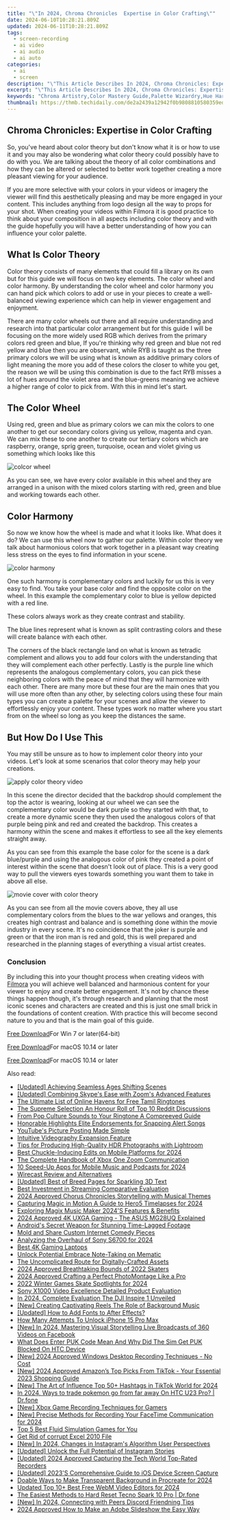 ```yaml
---
title: "\"In 2024, Chroma Chronicles  Expertise in Color Crafting\""
date: 2024-06-10T10:28:21.809Z
updated: 2024-06-11T10:28:21.809Z
tags: 
  - screen-recording
  - ai video
  - ai audio
  - ai auto
categories: 
  - ai
  - screen
description: "\"This Article Describes In 2024, Chroma Chronicles: Expertise in Color Crafting\""
excerpt: "\"This Article Describes In 2024, Chroma Chronicles: Expertise in Color Crafting\""
keywords: "Chroma Artistry,Color Mastery Guide,Palette Wizardry,Hue Harmony Tips,Shade Skills Secrets,Vibrancy Techniques,Palettes Perfected"
thumbnail: https://thmb.techidaily.com/de2a2439a12942f0b9808810580359ed4223c732cf24aad5cc401c9c124e67ae.jpeg
---
```


## Chroma Chronicles: Expertise in Color Crafting

So, you've heard about color theory but don't know what it is or how to use it and you may also be wondering what color theory could possibly have to do with you. We are talking about the theory of all color combinations and how they can be altered or selected to better work together creating a more pleasant viewing for your audience.

If you are more selective with your colors in your videos or imagery the viewer will find this aesthetically pleasing and may be more engaged in your content. This includes anything from logo design all the way to props for your shot. When creating your videos within Filmora it is good practice to think about your composition in all aspects including color theory and with the guide hopefully you will have a better understanding of how you can influence your color palette.

## What Is Color Theory

Color theory consists of many elements that could fill a library on its own but for this guide we will focus on two key elements. The color wheel and color harmony. By understanding the color wheel and color harmony you can hand pick which colors to add or use in your pieces to create a well-balanced viewing experience which can help in viewer engagement and enjoyment.

There are many color wheels out there and all require understanding and research into that particular color arrangement but for this guide I will be focusing on the more widely used RGB which derives from the primary colors red green and blue, If you're thinking why red green and blue not red yellow and blue then you are observant, while RYB is taught as the three primary colors we will be using what is known as additive primary colors of light meaning the more you add of these colors the closer to white you get, the reason we will be using this combination is due to the fact RYB misses a lot of hues around the violet area and the blue-greens meaning we achieve a higher range of color to pick from. With this in mind let's start.

## The Color Wheel

Using red, green and blue as primary colors we can mix the colors to one another to get our secondary colors giving us yellow, magenta and cyan. We can mix these to one another to create our tertiary colors which are raspberry, orange, sprig green, turquoise, ocean and violet giving us something which looks like this

![colcor wheel](https://images.wondershare.com/filmora/article-images/2024/color-wheel.jpg)

As you can see, we have every color available in this wheel and they are arranged in a unison with the mixed colors starting with red, green and blue and working towards each other.

## Color Harmony

So now we know how the wheel is made and what it looks like. What does it do? We can use this wheel now to gather our palette. Within color theory we talk about harmonious colors that work together in a pleasant way creating less stress on the eyes to find information in your scene.

![color harmony](https://images.wondershare.com/filmora/article-images/2022/08/color-harmony.jpg)

One such harmony is complementary colors and luckily for us this is very easy to find. You take your base color and find the opposite color on the wheel. In this example the complementary color to blue is yellow depicted with a red line.

These colors always work as they create contrast and stability.

The blue lines represent what is known as split contrasting colors and these will create balance with each other.

The corners of the black rectangle land on what is known as tetradic complement and allows you to add four colors with the understanding that they will complement each other perfectly. Lastly is the purple line which represents the analogous complementary colors, you can pick these neighboring colors with the peace of mind that they will harmonize with each other. There are many more but these four are the main ones that you will use more often than any other, by selecting colors using these four main types you can create a palette for your scenes and allow the viewer to effortlessly enjoy your content. These types work no matter where you start from on the wheel so long as you keep the distances the same.

## But How Do I Use This

You may still be unsure as to how to implement color theory into your videos. Let's look at some scenarios that color theory may help your creations.

![apply color theory video](https://images.wondershare.com/filmora/article-images/2022/08/apply-color-theory-video.jpg)

In this scene the director decided that the backdrop should complement the top the actor is wearing, looking at our wheel we can see the complementary color would be dark purple so they started with that, to create a more dynamic scene they then used the analogous colors of that purple being pink and red and created the backdrop. This creates a harmony within the scene and makes it effortless to see all the key elements straight away.

As you can see from this example the base color for the scene is a dark blue/purple and using the analogous color of pink they created a point of interest within the scene that doesn't look out of place. This is a very good way to pull the viewers eyes towards something you want them to take in above all else.

![movie cover with color theory](https://images.wondershare.com/filmora/article-images/2022/08/movie-cover-with-color-theory.jpg)

As you can see from all the movie covers above, they all use complementary colors from the blues to the war yellows and oranges, this creates high contrast and balance and is something done within the movie industry in every scene. It's no coincidence that the joker is purple and green or that the iron man is red and gold, this is well prepared and researched in the planning stages of everything a visual artist creates.

### Conclusion

By including this into your thought process when creating videos with [Filmora](https://tools.techidaily.com/wondershare/filmora/download/) you will achieve well balanced and harmonious content for your viewer to enjoy and create better engagement. It's not by chance these things happen though, it's through research and planning that the most iconic scenes and characters are created and this is just one small brick in the foundations of content creation. With practice this will become second nature to you and that is the main goal of this guide.

[Free Download](https://tools.techidaily.com/wondershare/filmora/download/)For Win 7 or later(64-bit)

[Free Download](https://tools.techidaily.com/wondershare/filmora/download/)For macOS 10.14 or later

[Free Download](https://tools.techidaily.com/wondershare/filmora/download/)For macOS 10.14 or later

<ins class="adsbygoogle"
     style="display:block"
     data-ad-format="autorelaxed"
     data-ad-client="ca-pub-7571918770474297"
     data-ad-slot="1223367746"></ins>

<ins class="adsbygoogle"
     style="display:block"
     data-ad-format="autorelaxed"
     data-ad-client="ca-pub-7571918770474297"
     data-ad-slot="1223367746"></ins>



<ins class="adsbygoogle"
     style="display:block"
     data-ad-client="ca-pub-7571918770474297"
     data-ad-slot="8358498916"
     data-ad-format="auto"
     data-full-width-responsive="true"></ins>


<span class="atpl-alsoreadstyle">Also read:</span>
<div><ul>
<li><a href="https://extra-resources.techidaily.com/updated-achieving-seamless-ages-shifting-scenes/"><u>[Updated] Achieving Seamless Ages Shifting Scenes</u></a></li>
<li><a href="https://extra-resources.techidaily.com/updated-combining-skypes-ease-with-zooms-advanced-features/"><u>[Updated] Combining Skype's Ease with Zoom's Advanced Features</u></a></li>
<li><a href="https://extra-resources.techidaily.com/the-ultimate-list-of-online-havens-for-free-tamil-ringtones/"><u>The Ultimate List of Online Havens for Free Tamil Ringtones</u></a></li>
<li><a href="https://extra-resources.techidaily.com/the-supreme-selection-an-honour-roll-of-top-10-reddit-discussions/"><u>The Supreme Selection  An Honour Roll of Top 10 Reddit Discussions</u></a></li>
<li><a href="https://extra-resources.techidaily.com/from-pop-culture-sounds-to-your-ringtone-a-compreeved-guide/"><u>From Pop Culture Sounds to Your Ringtone  A Compreeved Guide</u></a></li>
<li><a href="https://extra-resources.techidaily.com/honorable-highlights-elite-endorsements-for-snapping-alert-songs/"><u>Honorable Highlights  Elite Endorsements for Snapping Alert Songs</u></a></li>
<li><a href="https://extra-resources.techidaily.com/youtubes-picture-posting-made-simple/"><u>YouTube's Picture Posting Made Simple</u></a></li>
<li><a href="https://extra-resources.techidaily.com/intuitive-videography-expansion-feature/"><u>Intuitive Videography Expansion Feature</u></a></li>
<li><a href="https://extra-resources.techidaily.com/tips-for-producing-high-quality-hdr-photographs-with-lightroom/"><u>Tips for Producing High-Quality HDR Photographs with Lightroom</u></a></li>
<li><a href="https://extra-resources.techidaily.com/best-chuckle-inducing-edits-on-mobile-platforms-for-2024/"><u>Best Chuckle-Inducing Edits on Mobile Platforms for 2024</u></a></li>
<li><a href="https://extra-resources.techidaily.com/the-complete-handbook-of-xbox-one-zoom-communication/"><u>The Complete Handbook of Xbox One Zoom Communication</u></a></li>
<li><a href="https://extra-resources.techidaily.com/10-speed-up-apps-for-mobile-music-and-podcasts-for-2024/"><u>10 Speed-Up Apps for Mobile Music and Podcasts for 2024</u></a></li>
<li><a href="https://extra-resources.techidaily.com/wirecast-review-and-alternatives/"><u>Wirecast Review and Alternatives</u></a></li>
<li><a href="https://extra-resources.techidaily.com/updated-best-of-breed-pages-for-sparkling-3d-text/"><u>[Updated] Best of Breed Pages for Sparkling 3D Text</u></a></li>
<li><a href="https://extra-resources.techidaily.com/best-investment-in-streaming-comparative-evaluation/"><u>Best Investment in Streaming  Comparative Evaluation</u></a></li>
<li><a href="https://extra-resources.techidaily.com/2024-approved-chorus-chronicles-storytelling-with-musical-themes/"><u>2024 Approved  Chorus Chronicles  Storytelling with Musical Themes</u></a></li>
<li><a href="https://extra-resources.techidaily.com/capturing-magic-in-motion-a-guide-to-hero5-timelapses-for-2024/"><u>Capturing Magic in Motion  A Guide to Hero5 Timelapses for 2024</u></a></li>
<li><a href="https://extra-resources.techidaily.com/exploring-magix-music-maker-2024s-features-and-benefits/"><u>Exploring Magix Music Maker 2024'S Features & Benefits</u></a></li>
<li><a href="https://extra-resources.techidaily.com/2024-approved-4k-uxga-gaming-the-asus-mg28uq-explained/"><u>2024 Approved  4K UXGA Gaming - The ASUS MG28UQ Explained</u></a></li>
<li><a href="https://extra-resources.techidaily.com/androids-secret-weapon-for-stunning-time-lagged-footage/"><u>Android's Secret Weapon for Stunning Time-Lagged Footage</u></a></li>
<li><a href="https://extra-resources.techidaily.com/mold-and-share-custom-internet-comedy-pieces/"><u>Mold and Share Custom Internet Comedy Pieces</u></a></li>
<li><a href="https://extra-resources.techidaily.com/analyzing-the-overhaul-of-sony-s6700-for-2024/"><u>Analyzing the Overhaul of Sony S6700 for 2024</u></a></li>
<li><a href="https://extra-resources.techidaily.com/best-4k-gaming-laptops/"><u>Best 4K Gaming Laptops</u></a></li>
<li><a href="https://extra-resources.techidaily.com/unlock-potential-embrace-note-taking-on-mematic/"><u>Unlock Potential  Embrace Note-Taking on Mematic</u></a></li>
<li><a href="https://extra-resources.techidaily.com/the-uncomplicated-route-for-digitally-crafted-assets/"><u>The Uncomplicated Route for Digitally-Crafted Assets</u></a></li>
<li><a href="https://extra-resources.techidaily.com/2024-approved-breathtaking-bounds-of-2022-skaters/"><u>2024 Approved  Breathtaking Bounds of 2022 Skaters</u></a></li>
<li><a href="https://extra-resources.techidaily.com/2024-approved-crafting-a-perfect-photomontage-like-a-pro/"><u>2024 Approved  Crafting a Perfect PhotoMontage Like a Pro</u></a></li>
<li><a href="https://extra-resources.techidaily.com/2022-winter-games-skate-spotlights-for-2024/"><u>2022 Winter Games Skate Spotlights for 2024</u></a></li>
<li><a href="https://extra-resources.techidaily.com/sony-x1000-video-excellence-detailed-product-evaluation/"><u>Sony X1000 Video Excellence  Detailed Product Evaluation</u></a></li>
<li><a href="https://extra-resources.techidaily.com/in-2024-complete-evaluation-the-dji-inspire-1-unveiled/"><u>In 2024, Complete Evaluation  The DJI Inspire 1 Unveiled</u></a></li>
<li><a href="https://extra-resources.techidaily.com/new-creating-captivating-reels-the-role-of-background-music/"><u>[New] Creating Captivating Reels  The Role of Background Music</u></a></li>
<li><a href="https://extra-resources.techidaily.com/updated-how-to-add-fonts-to-after-effects/"><u>[Updated] How to Add Fonts to After Effects?</u></a></li>
<li><a href="https://ios-unlock.techidaily.com/how-many-attempts-to-unlock-iphone-15-pro-max-by-drfone-ios/"><u>How Many Attempts To Unlock iPhone 15 Pro Max</u></a></li>
<li><a href="https://facebook-clips.techidaily.com/new-in-2024-mastering-visual-storytelling-live-broadcasts-of-360-videos-on-facebook/"><u>[New] In 2024, Mastering Visual Storytelling  Live Broadcasts of 360 Videos on Facebook</u></a></li>
<li><a href="https://sim-unlock.techidaily.com/what-does-enter-puk-code-mean-and-why-did-the-sim-get-puk-blocked-on-htc-device-by-drfone-android/"><u>What Does Enter PUK Code Mean And Why Did The Sim Get PUK Blocked On HTC Device</u></a></li>
<li><a href="https://on-screen-recording.techidaily.com/new-2024-approved-windows-desktop-recording-techniques-no-cost/"><u>[New] 2024 Approved  Windows Desktop Recording Techniques - No Cost</u></a></li>
<li><a href="https://tiktok-clips.techidaily.com/new-2024-approved-amazons-top-picks-from-tiktok-your-essential-2023-shopping-guide/"><u>[New] 2024 Approved  Amazon’s Top Picks From TikTok - Your Essential 2023 Shopping Guide</u></a></li>
<li><a href="https://tiktok-videos.techidaily.com/new-the-art-of-influence-top-50plus-hashtags-in-tiktok-world-for-2024/"><u>[New] The Art of Influence  Top 50+ Hashtags in TikTok World for 2024</u></a></li>
<li><a href="https://android-pokemon-go.techidaily.com/in-2024-ways-to-trade-pokemon-go-from-far-away-on-htc-u23-pro-drfone-by-drfone-virtual-android/"><u>In 2024, Ways to trade pokemon go from far away On HTC U23 Pro? | Dr.fone</u></a></li>
<li><a href="https://video-screen-grab.techidaily.com/new-xbox-game-recording-techniques-for-gamers/"><u>[New] Xbox Game Recording Techniques for Gamers</u></a></li>
<li><a href="https://screen-sharing-recording.techidaily.com/new-precise-methods-for-recording-your-facetime-communication-for-2024/"><u>[New] Precise Methods for Recording Your FaceTime Communication for 2024</u></a></li>
<li><a href="https://on-screen-recording.techidaily.com/top-5-best-fluid-simulation-games-for-you/"><u>Top 5 Best Fluid Simulation Games for You</u></a></li>
<li><a href="https://phone-solutions.techidaily.com/get-rid-of-corrupt-excel-2010-file-by-stellar-guide/"><u>Get Rid of corrupt Excel 2010 File</u></a></li>
<li><a href="https://instagram-videos.techidaily.com/new-in-2024-changes-in-instagrams-algorithm-user-perspectives/"><u>[New] In 2024, Changes in Instagram's Algorithm  User Perspectives</u></a></li>
<li><a href="https://instagram-video-files.techidaily.com/updated-unlock-the-full-potential-of-instagram-stories/"><u>[Updated] Unlock the Full Potential of Instagram Stories</u></a></li>
<li><a href="https://screen-recording.techidaily.com/updated-2024-approved-capturing-the-tech-world-top-rated-recorders/"><u>[Updated] 2024 Approved  Capturing the Tech World  Top-Rated Recorders</u></a></li>
<li><a href="https://digital-screen-recording.techidaily.com/updated-2023s-comprehensive-guide-to-ios-device-screen-capture/"><u>[Updated] 2023'S Comprehensive Guide to iOS Device Screen Capture</u></a></li>
<li><a href="https://ai-editing-video.techidaily.com/doable-ways-to-make-transparent-background-in-procreate-for-2024/"><u>Doable Ways to Make Transparent Background in Procreate for 2024</u></a></li>
<li><a href="https://video-ai-editor.techidaily.com/updated-top-10plus-best-free-webm-video-editors-for-2024/"><u>Updated Top 10+ Best Free WebM Video Editors for 2024</u></a></li>
<li><a href="https://techidaily.com/the-easiest-methods-to-hard-reset-tecno-spark-10-pro-drfone-by-drfone-reset-android-reset-android/"><u>The Easiest Methods to Hard Reset Tecno Spark 10 Pro | Dr.fone</u></a></li>
<li><a href="https://discord-videos.techidaily.com/new-in-2024-connecting-with-peers-discord-friendning-tips/"><u>[New] In 2024, Connecting with Peers  Discord Friendning Tips</u></a></li>
<li><a href="https://ai-editing-video.techidaily.com/2024-approved-how-to-make-an-adobe-slideshow-the-easy-way/"><u>2024 Approved How to Make an Adobe Slideshow the Easy Way</u></a></li>
</ul></div>

